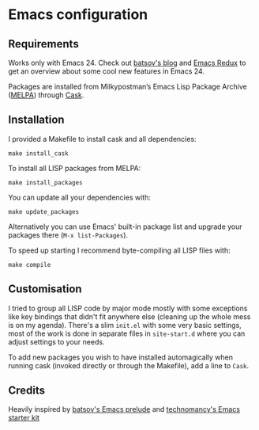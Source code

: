 # Emacs configuration

## Requirements
Works only with Emacs 24. Check out
[batsov's blog](http://batsov.com/articles/2011/10/09/getting-started-with-emacs-24/)
and [Emacs Redux](http://emacsredux.com/) to get an overview about some cool new
features in Emacs 24.

Packages are installed from Milkypostman’s Emacs Lisp Package Archive
([MELPA](http://melpa.milkbox.net )) through [Cask](https://github.com/cask/cask).

## Installation

I provided a Makefile to install cask and all dependencies:

```
make install_cask
```

To install all LISP packages from MELPA:

```
make install_packages
```

You can update all your dependencies with:

```
make update_packages
```

Alternatively you can use Emacs' built-in package list and upgrade your packages
there (`M-x list-Packages`).

To speed up starting I recommend byte-compiling all LISP files with:

```
make compile
```

## Customisation

I tried to group all LISP code by major mode mostly with some exceptions like
key bindings that didn't fit anywhere else (cleaning up the whole mess is on my
agenda). There's a slim `init.el` with some very basic settings, most of the
work is done in separate files in `site-start.d` where you can adjust settings
to your needs.

To add new packages you wish to have installed automagically when running cask
(invoked directly or through the Makefile), add a line to `Cask`.

## Credits

Heavily inspired by [batsov's Emacs prelude](http://batsov.com/prelude/)
and [technomancy's Emacs starter kit](https://github.com/technomancy/emacs-starter-kit)
